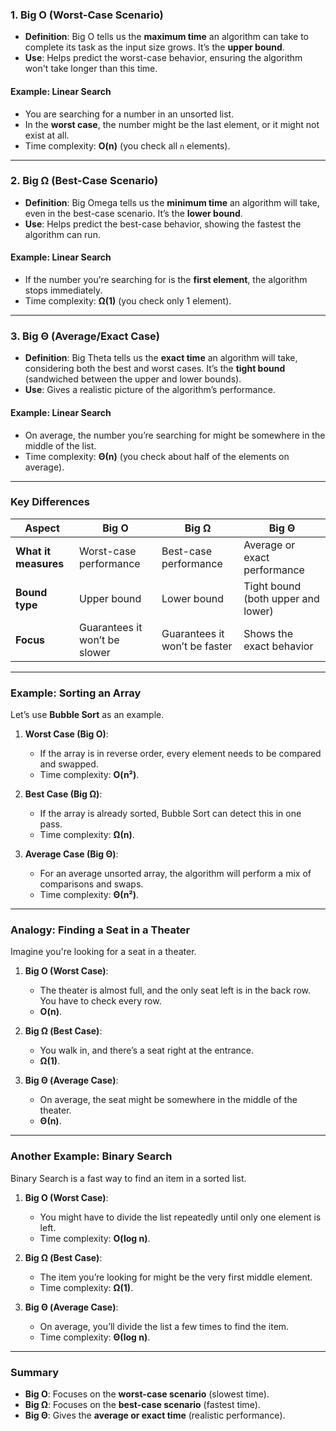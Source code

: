 ### **1. Big O (Worst-Case Scenario)**
- **Definition**: Big O tells us the **maximum time** an algorithm can take to complete its task as the input size grows. It’s the **upper bound**.
- **Use**: Helps predict the worst-case behavior, ensuring the algorithm won't take longer than this time.

#### **Example**: Linear Search
- You are searching for a number in an unsorted list.
- In the **worst case**, the number might be the last element, or it might not exist at all.
- Time complexity: **O(n)** (you check all `n` elements).

---

### **2. Big Ω (Best-Case Scenario)**
- **Definition**: Big Omega tells us the **minimum time** an algorithm will take, even in the best-case scenario. It’s the **lower bound**.
- **Use**: Helps predict the best-case behavior, showing the fastest the algorithm can run.

#### **Example**: Linear Search
- If the number you’re searching for is the **first element**, the algorithm stops immediately.
- Time complexity: **Ω(1)** (you check only 1 element).

---

### **3. Big Θ (Average/Exact Case)**
- **Definition**: Big Theta tells us the **exact time** an algorithm will take, considering both the best and worst cases. It’s the **tight bound** (sandwiched between the upper and lower bounds).
- **Use**: Gives a realistic picture of the algorithm’s performance.

#### **Example**: Linear Search
- On average, the number you’re searching for might be somewhere in the middle of the list.
- Time complexity: **Θ(n)** (you check about half of the elements on average).

---

### **Key Differences**
| **Aspect**         | **Big O**                     | **Big Ω**                    | **Big Θ**                  |
|---------------------|-------------------------------|------------------------------|----------------------------|
| **What it measures**| Worst-case performance        | Best-case performance        | Average or exact performance|
| **Bound type**      | Upper bound                  | Lower bound                  | Tight bound (both upper and lower) |
| **Focus**           | Guarantees it won’t be slower| Guarantees it won’t be faster| Shows the exact behavior   |

---

### **Example: Sorting an Array**
Let’s use **Bubble Sort** as an example.

1. **Worst Case (Big O)**:
   - If the array is in reverse order, every element needs to be compared and swapped.
   - Time complexity: **O(n²)**.

2. **Best Case (Big Ω)**:
   - If the array is already sorted, Bubble Sort can detect this in one pass.
   - Time complexity: **Ω(n)**.

3. **Average Case (Big Θ)**:
   - For an average unsorted array, the algorithm will perform a mix of comparisons and swaps.
   - Time complexity: **Θ(n²)**.

---

### **Analogy: Finding a Seat in a Theater**
Imagine you're looking for a seat in a theater.

1. **Big O (Worst Case)**:
   - The theater is almost full, and the only seat left is in the back row. You have to check every row.
   - **O(n)**.

2. **Big Ω (Best Case)**:
   - You walk in, and there’s a seat right at the entrance.
   - **Ω(1)**.

3. **Big Θ (Average Case)**:
   - On average, the seat might be somewhere in the middle of the theater.
   - **Θ(n)**.

---

### **Another Example: Binary Search**
Binary Search is a fast way to find an item in a sorted list.

1. **Big O (Worst Case)**:
   - You might have to divide the list repeatedly until only one element is left.
   - Time complexity: **O(log n)**.

2. **Big Ω (Best Case)**:
   - The item you’re looking for might be the very first middle element.
   - Time complexity: **Ω(1)**.

3. **Big Θ (Average Case)**:
   - On average, you’ll divide the list a few times to find the item.
   - Time complexity: **Θ(log n)**.

---

### **Summary**
- **Big O**: Focuses on the **worst-case scenario** (slowest time).
- **Big Ω**: Focuses on the **best-case scenario** (fastest time).
- **Big Θ**: Gives the **average or exact time** (realistic performance).
